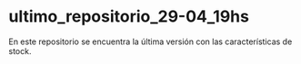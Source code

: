 # ultimo_repositorio_29-04_19hs
En este repositorio se encuentra la última versión con las características de stock.
